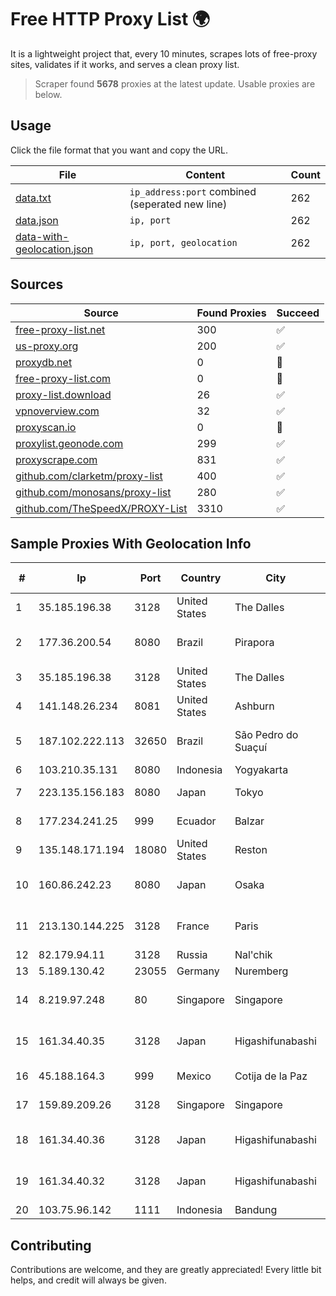 
# Free HTTP Proxy List 🌍

It is a lightweight project that, every 10 minutes, scrapes lots of free-proxy sites, validates if it works, and serves a clean proxy list.


> Scraper found **5678** proxies at the latest update. Usable proxies are below.

## Usage

Click the file format that you want and copy the URL.


|File|Content|Count|
|----|-------|-----|
|[data.txt](https://raw.githubusercontent.com/themiralay/Proxy-List-World/master/data.txt)|`ip_address:port` combined (seperated new line)|262|
|[data.json](https://raw.githubusercontent.com/themiralay/Proxy-List-World/master/data.json)|`ip, port`|262|
|[data-with-geolocation.json](https://raw.githubusercontent.com/themiralay/Proxy-List-World/master/data-with-geolocation.json)|`ip, port, geolocation`|262|

## Sources

|Source|Found Proxies|Succeed|
|------|-------------|-------|
|[free-proxy-list.net](https://free-proxy-list.net)|300|✅|
|[us-proxy.org](https://www.us-proxy.org)|200|✅|
|[proxydb.net](http://proxydb.net)|0|🚫|
|[free-proxy-list.com](https://free-proxy-list.com/?page=&port=&type%5B%5D=http&type%5B%5D=https&up_time=0&search=Search)|0|🚫|
|[proxy-list.download](https://www.proxy-list.download/HTTP)|26|✅|
|[vpnoverview.com](https://vpnoverview.com/privacy/anonymous-browsing/free-proxy-servers)|32|✅|
|[proxyscan.io](https://www.proxyscan.io)|0|🚫|
|[proxylist.geonode.com](https://proxylist.geonode.com/api/proxy-list?limit=300&page=1&sort_by=lastChecked&sort_type=desc&protocols=http,https)|299|✅|
|[proxyscrape.com](https://api.proxyscrape.com/v2/?request=displayproxies&protocol=http&timeout=10000&country=all&ssl=all&anonymity=all)|831|✅|
|[github.com/clarketm/proxy-list](https://raw.githubusercontent.com/clarketm/proxy-list/master/proxy-list-raw.txt)|400|✅|
|[github.com/monosans/proxy-list](https://raw.githubusercontent.com/monosans/proxy-list/main/proxies/http.txt)|280|✅|
|[github.com/TheSpeedX/PROXY-List](https://raw.githubusercontent.com/TheSpeedX/PROXY-List/master/http.txt)|3310|✅|


## Sample Proxies With Geolocation Info

|#|Ip|Port|Country|City|Internet Service Provider|
|-|--|----|-------|----|-------------------------|
|1|35.185.196.38|3128|United States|The Dalles|Google LLC|
|2|177.36.200.54|8080|Brazil|Pirapora|NT Brasil Tecnologia Ltda. ME|
|3|35.185.196.38|3128|United States|The Dalles|Google LLC|
|4|141.148.26.234|8081|United States|Ashburn|Oracle Corporation|
|5|187.102.222.113|32650|Brazil|São Pedro do Suaçuí|Masternet Telecomunicacao Ltda|
|6|103.210.35.131|8080|Indonesia|Yogyakarta|Diskominfo DIY|
|7|223.135.156.183|8080|Japan|Tokyo|So-net Corporation|
|8|177.234.241.25|999|Ecuador|Balzar|Vasquez Burgos Livington|
|9|135.148.171.194|18080|United States|Reston|OVH SAS|
|10|160.86.242.23|8080|Japan|Osaka|Sony Network Communications Inc|
|11|213.130.144.225|3128|France|Paris|Hostinger International Limited|
|12|82.179.94.11|3128|Russia|Nal'chik|RUNNet|
|13|5.189.130.42|23055|Germany|Nuremberg|Contabo GmbH|
|14|8.219.97.248|80|Singapore|Singapore|Alibaba (US) Technology Co., Ltd.|
|15|161.34.40.35|3128|Japan|Higashifunabashi|NTT PC Communications, Inc.|
|16|45.188.164.3|999|Mexico|Cotija de la Paz|Velocom SA De CV|
|17|159.89.209.26|3128|Singapore|Singapore|DigitalOcean, LLC|
|18|161.34.40.36|3128|Japan|Higashifunabashi|NTT PC Communications, Inc.|
|19|161.34.40.32|3128|Japan|Higashifunabashi|NTT PC Communications, Inc.|
|20|103.75.96.142|1111|Indonesia|Bandung|MORATELINDO|



## Contributing

Contributions are welcome, and they are greatly appreciated! Every
little bit helps, and credit will always be given.

